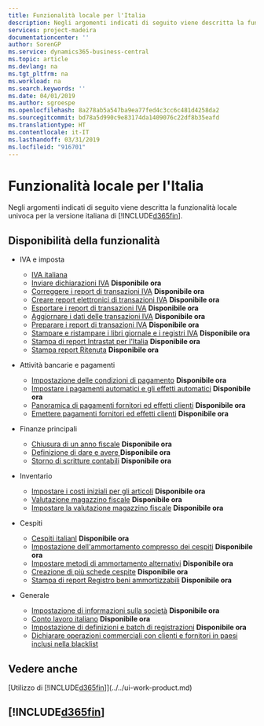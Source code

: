 ```yaml
---
title: Funzionalità locale per l'Italia
description: Negli argomenti indicati di seguito viene descritta la funzionalità locale nella versione italiana di Business Central.
services: project-madeira
documentationcenter: ''
author: SorenGP
ms.service: dynamics365-business-central
ms.topic: article
ms.devlang: na
ms.tgt_pltfrm: na
ms.workload: na
ms.search.keywords: ''
ms.date: 04/01/2019
ms.author: sgroespe
ms.openlocfilehash: 8a278ab5a547ba9ea77fed4c3cc6c481d4258da2
ms.sourcegitcommit: bd78a5d990c9e83174da1409076c22df8b35eafd
ms.translationtype: HT
ms.contentlocale: it-IT
ms.lasthandoff: 03/31/2019
ms.locfileid: "916701"
---
```

# <a name="italy-local-functionality"></a>Funzionalità locale per l'Italia
Negli argomenti indicati di seguito viene descritta la funzionalità locale univoca per la versione italiana di [!INCLUDE[d365fin](../../includes/d365fin_md.md)].  

## <a name="feature-availability"></a>Disponibilità della funzionalità

* IVA e imposta
    * [IVA italiana](italian-vat.md)
    * [Inviare dichiarazioni IVA](how-to-submit-vat-statements.md) **Disponibile ora**
    * [Correggere i report di transazioni IVA](how-to-correct-vat-transactions-reports.md) **Disponibile ora**
    * [Creare report elettronici di transazioni IVA](how-to-create-electronic-vat-transactions-reports.md) **Disponibile ora**
    * [Esportare i report di transazioni IVA](how-to-export-vat-transactions-reports.md) **Disponibile ora**
    * [Aggiornare i dati delle transazioni IVA](how-to-update-vat-transactions-data.md) **Disponibile ora**
    * [Preparare i report di transazioni IVA](how-to-prepare-for-vat-transactions-reports.md) **Disponibile ora**
    * [Stampare e ristampare i libri giornale e i registri IVA](how-to-print-and-reprint-g-l-books-and-vat-registers.md) **Disponibile ora**
    * [Stampa di report Intrastat per l'Italia](how-to-print-intrastat-reports-for-italy.md) **Disponibile ora**
    * [Stampa report Ritenuta](how-to-print-withholding-tax-reports.md) **Disponibile ora**

* Attività bancarie e pagamenti
    * [Impostazione delle condizioni di pagamento](how-to-set-up-payment-terms.md) **Disponibile ora**
    * [Impostare i pagamenti automatici e gli effetti automatici](how-to-set-up-automatic-payments-and-automatic-bills.md) **Disponibile ora**
    * [Panoramica di pagamenti fornitori ed effetti clienti](vendor-payments-and-customer-bills-overview.md) **Disponibile ora**
    * [Emettere pagamenti fornitori ed effetti clienti](how-to-issue-vendor-payments-and-customer-bills.md) **Disponibile ora**

* Finanze principali
    * [Chiusura di un anno fiscale](how-to-close-a-fiscal-year.md) **Disponibile ora**
    * [Definizione di dare e avere ](how-to-define-debit-and-credit-amounts.md) **Disponibile ora**
    * [Storno di scritture contabili](reversing-journal-entries.md) **Disponibile ora**

* Inventario
    * [Impostare i costi iniziali per gli articoli](how-to-set-up-initial-item-costs.md) **Disponibile ora**
    * [Valutazione magazzino fiscale](fiscal-inventory-valuation.MD) **Disponibile ora**
    * [Impostare la valutazione magazzino fiscale](how-to-set-up-fiscal-inventory-valuation.md) **Disponibile ora**

* Cespiti
    * [Cespiti italianI](italian-fixed-assets.md) **Disponibile ora**
    * [Impostazione dell'ammortamento compresso dei cespiti](how-to-set-up-compressed-depreciation-of-fixed-assets.md) **Disponibile ora**
    * [Impostare metodi di ammortamento alternativi](how-to-set-up-alternate-depreciation-methods.md) **Disponibile ora**  
    * [Creazione di più schede cespite](how-to-create-multiple-fixed-asset-cards.md) **Disponibile ora**
    * [Stampa di report Registro beni ammortizzabili](how-to-print-depreciation-book-reports.md) **Disponibile ora**

* Generale
    * [Impostazione di informazioni sulla società](how-to-set-up-company-information.md) **Disponibile ora**
    * [Conto lavoro italiano](italian-subcontracting.md) **Disponibile ora**
    * [Impostazione di definizioni e batch di registrazioni](how-to-set-up-journal-templates-and-batches.md) **Disponibile ora**
    * [Dichiarare operazioni commerciali con clienti e fornitori in paesi inclusi nella blacklist](how-to-report-trade-with-customers-and-vendors-in-blacklist-countries-regions.md)

## <a name="see-also"></a>Vedere anche
[Utilizzo di [!INCLUDE[d365fin](../../includes/d365fin_md.md)]](../../ui-work-product.md)  

## [!INCLUDE[d365fin](../../includes/free_trial_md.md)]  
